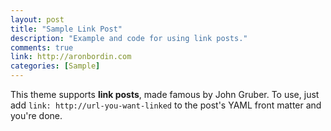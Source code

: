 ```yaml
---
layout: post
title: "Sample Link Post"
description: "Example and code for using link posts."
comments: true
link: http://aronbordin.com
categories: [Sample]
---
```


This theme supports **link posts**, made famous by John Gruber. To use, just add `link: http://url-you-want-linked` to the post's YAML front matter and you're done.
